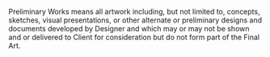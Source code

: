 Preliminary Works means all artwork including, but not limited to, concepts, sketches, visual presentations, or other alternate or preliminary designs and documents developed by Designer and which may or may not be shown and or delivered to Client for consideration but do not form part of the Final Art.
